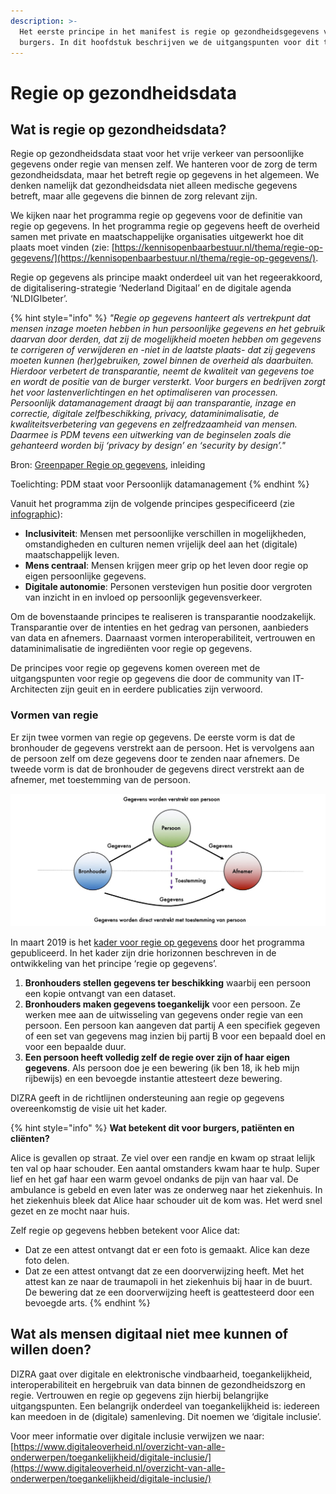 ```yaml
---
description: >-
  Het eerste principe in het manifest is regie op gezondheidsgegevens voor
  burgers. In dit hoofdstuk beschrijven we de uitgangspunten voor dit thema.
---
```


# Regie op gezondheidsdata

## Wat is regie op gezondheidsdata?

Regie op gezondheidsdata staat voor het vrije verkeer van persoonlijke gegevens onder regie van mensen zelf. We hanteren voor de zorg de term gezondheidsdata, maar het betreft regie op gegevens in het algemeen. We denken namelijk dat gezondheidsdata niet alleen medische gegevens betreft, maar alle gegevens die binnen de zorg relevant zijn. 

We kijken naar het programma regie op gegevens voor de definitie van regie op gegevens. In het programma regie op gegevens heeft de overheid samen met private en maatschappelijke organisaties uitgewerkt hoe dit plaats moet vinden \(zie: [https://kennisopenbaarbestuur.nl/thema/regie-op-gegevens/](https://kennisopenbaarbestuur.nl/thema/regie-op-gegevens/). 

Regie op gegevens als principe maakt onderdeel uit van het regeerakkoord, de digitalisering-strategie ‘Nederland Digitaal’ en de digitale agenda ‘NLDIGIbeter’.

{% hint style="info" %}
_"Regie op gegevens hanteert als vertrekpunt dat mensen inzage moeten hebben in hun persoonlijke gegevens en het gebruik daarvan door derden, dat zij de mogelijkheid moeten hebben om gegevens te corrigeren of verwijderen en -niet in de laatste plaats- dat zij gegevens moeten kunnen \(her\)gebruiken, zowel binnen de overheid als daarbuiten. Hierdoor verbetert de transparantie, neemt de kwaliteit van gegevens toe en wordt de positie van de burger versterkt. Voor burgers en bedrijven zorgt het voor lastenverlichtingen en het optimaliseren van processen. Persoonlijk datamanagement draagt bij aan transparantie, inzage en correctie, digitale zelfbeschikking, privacy, dataminimalisatie, de kwaliteitsverbetering van gegevens en zelfredzaamheid van mensen. Daarmee is PDM tevens een uitwerking van de beginselen zoals die gehanteerd worden bij ‘privacy by design’ en ‘security by design’."_

Bron: [Greenpaper Regie op gegevens](https://kennisopenbaarbestuur.nl/media/255847/greenpaper-regie-op-gegevens-durf-te-doen.pdf), inleiding 

Toelichting: PDM staat voor Persoonlijk datamanagement
{% endhint %}

Vanuit het programma zijn de volgende principes gespecificeerd \(zie [infographic](https://rog.pleio.nl/file/download/57899761/IG-kader-regie-op-gegevens.pdf)\):

* **Inclusiviteit**: Mensen met persoonlijke verschillen in mogelijkheden, omstandigheden en culturen nemen vrijelijk deel aan het \(digitale\) maatschappelijk leven.
* **Mens centraal**: Mensen krijgen meer grip op het leven door regie op eigen persoonlijke gegevens.
* **Digitale autonomie**: Personen verstevigen hun positie door vergroten van inzicht in en invloed op persoonlijk gegevensverkeer.

Om de bovenstaande principes te realiseren is transparantie noodzakelijk. Transparantie over de intenties en het gedrag van personen, aanbieders van data en afnemers. Daarnaast vormen interoperabiliteit, vertrouwen en dataminimalisatie de ingrediënten voor regie op gegevens.

De principes voor regie op gegevens komen overeen met de uitgangspunten voor regie op gegevens die door de community van IT-Architecten zijn geuit en in eerdere publicaties zijn verwoord. 

### Vormen van regie

Er zijn twee vormen van regie op gegevens. De eerste vorm is dat de bronhouder de gegevens verstrekt aan de persoon. Het is vervolgens aan de persoon zelf om deze gegevens door te zenden naar afnemers. De tweede vorm is dat de bronhouder de gegevens direct verstrekt aan de afnemer, met toestemming van de persoon.

![Figuur 1: Vormen van regie op gegevens](../.gitbook/assets/regie.jpg)

In maart 2019 is het [kader voor regie op gegevens](https://rog.pleio.nl/file/download/57899614/ICTU%20ROG%20Rapport%20Kader%20voor%20RoG.pdf) door het programma gepubliceerd. In het kader zijn drie horizonnen beschreven in de ontwikkeling van het principe ‘regie op gegevens’.

1. **Bronhouders stellen gegevens ter beschikking** waarbij een persoon een kopie ontvangt van een dataset.
2. **Bronhouders maken gegevens toegankelijk** voor een persoon. Ze werken mee aan de uitwisseling van gegevens onder regie van een persoon. Een persoon kan aangeven dat partij A een specifiek gegeven of een set van gegevens mag inzien bij partij B voor een bepaald doel en voor een bepaalde duur.
3. **Een persoon heeft volledig zelf de regie over zijn of haar eigen gegevens**. Als persoon doe je een bewering \(ik ben 18, ik heb mijn rijbewijs\) en een bevoegde instantie attesteert deze bewering.

DIZRA geeft in de richtlijnen ondersteuning aan regie op gegevens overeenkomstig de visie uit het kader.

{% hint style="info" %}
**Wat betekent dit voor burgers, patiënten en cliënten?** 

Alice is gevallen op straat. Ze viel over een randje en kwam op straat lelijk ten val op haar schouder. Een aantal omstanders kwam haar te hulp. Super lief en het gaf haar een warm gevoel ondanks de pijn van haar val. De ambulance is gebeld en even later was ze onderweg naar het ziekenhuis. In het ziekenhuis bleek dat Alice haar schouder uit de kom was. Het werd snel gezet en ze mocht naar huis.

Zelf regie op gegevens hebben betekent voor Alice dat:

* Dat ze een attest ontvangt dat er een foto is gemaakt. Alice kan deze foto delen.
* Dat ze een attest ontvangt dat ze een doorverwijzing heeft. Met het attest kan ze naar de traumapoli in het ziekenhuis bij haar in de buurt. De bewering dat ze een doorverwijzing heeft is geattesteerd door een bevoegde arts.
{% endhint %}

## Wat als mensen digitaal niet mee kunnen of willen doen?

DIZRA gaat over digitale en elektronische vindbaarheid, toegankelijkheid, interoperabiliteit en hergebruik van data binnen de gezondheidszorg en regie. Vertrouwen en regie op gegevens zijn hierbij belangrijke uitgangspunten. Een belangrijk onderdeel van toegankelijkheid is: iedereen kan meedoen in de \(digitale\) samenleving. Dit noemen we ‘digitale inclusie’.

Voor meer informatie over digitale inclusie verwijzen we naar: [https://www.digitaleoverheid.nl/overzicht-van-alle-onderwerpen/toegankelijkheid/digitale-inclusie/](https://www.digitaleoverheid.nl/overzicht-van-alle-onderwerpen/toegankelijkheid/digitale-inclusie/)

